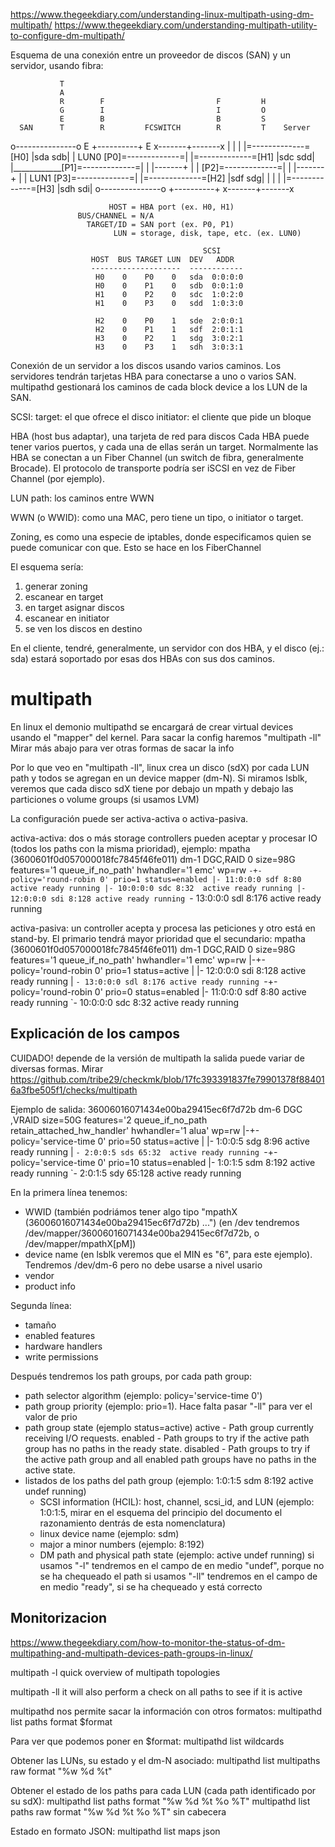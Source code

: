 https://www.thegeekdiary.com/understanding-linux-multipath-using-dm-multipath/
https://www.thegeekdiary.com/understanding-multipath-utility-to-configure-dm-multipath/


Esquema de una conexión entre un proveedor de discos (SAN) y un servidor, usando fibra:

               T
               A
               R        F                         F         H
               G        I                         I         O
               E        B                         B         S
      SAN      T        R         FCSWITCH        R         T    Server
o---------------o       E       +----------+      E        x-------+-------x
|               |               |          |=-------------=[H0]    |sda sdb|
|     LUN0   [P0]=-------------=|          |=-------------=[H1]    |sdc sdd|
|____________[P1]=-------------=|          |               |-------+       |
|            [P2]=-------------=|          |               |-------+       |
|     LUN1   [P3]=-------------=|          |=-------------=[H2]    |sdf sdg|
|               |               |          |=-------------=[H3]    |sdh sdi|
o---------------o               +----------+               x-------+-------x

                          HOST = HBA port (ex. H0, H1)
                   BUS/CHANNEL = N/A
                     TARGET/ID = SAN port (ex. P0, P1)
                           LUN = storage, disk, tape, etc. (ex. LUN0)

                                               SCSI
                      HOST  BUS TARGET LUN  DEV   ADDR
                      --------------------  ------------
                       H0    0    P0    0   sda  0:0:0:0
                       H0    0    P1    0   sdb  0:0:1:0
                       H1    0    P2    0   sdc  1:0:2:0
                       H1    0    P3    0   sdd  1:0:3:0

                       H2    0    P0    1   sde  2:0:0:1
                       H2    0    P1    1   sdf  2:0:1:1
                       H3    0    P2    1   sdg  3:0:2:1
                       H3    0    P3    1   sdh  3:0:3:1



Conexión de un servidor a los discos usando varios caminos.
Los servidores tendrán tarjetas HBA para conectarse a uno o varios SAN.
multipathd gestionará los caminos de cada block device a los LUN de la SAN.


SCSI:
  target: el que ofrece el disco
  initiator: el cliente que pide un bloque

HBA (host bus adaptar), una tarjeta de red para discos
Cada HBA puede tener varios puertos, y cada una de ellas serán un target.
Normalmente las HBA se conectan a un Fiber Channel (un switch de fibra, generalmente Brocade).
El protocolo de transporte podría ser iSCSI en vez de Fiber Channel (por ejemplo).

LUN path: los caminos entre WWN

WWN (o WWID): como una MAC, pero tiene un tipo, o initiator o target.

Zoning, es como una especie de iptables, donde especificamos quien se puede comunicar con que.
Esto se hace en los FiberChannel

El esquema sería:
 1. generar zoning
 2. escanear en target
 3. en target asignar discos
 4. escanear en initiator
 5. se ven los discos en destino


En el cliente, tendré, generalmente, un servidor con dos HBA, y el disco (ej.: sda) estará soportado por esas dos HBAs con sus dos caminos.



# multipath

En linux el demonio multipathd se encargará de crear virtual devices usando el "mapper" del kernel.
Para sacar la config haremos "multipath -ll"
Mirar más abajo para ver otras formas de sacar la info


Por lo que veo en "multipath -ll", linux crea un disco (sdX) por cada LUN path y todos se agregan en un device mapper (dm-N).
Si miramos lsblk, veremos que cada disco sdX tiene por debajo un mpath y debajo las particiones o volume groups (si usamos LVM)



La configuración puede ser activa-activa o activa-pasiva.

activa-activa: dos o más storage controllers pueden aceptar y procesar IO (todos los paths con la misma prioridad), ejemplo:
mpatha (3600601f0d057000018fc7845f46fe011) dm-1 DGC,RAID 0
size=98G features='1 queue_if_no_path' hwhandler='1 emc' wp=rw
`-+- policy='round-robin 0' prio=1 status=enabled
  |- 11:0:0:0 sdf 8:80  active ready running
  |- 10:0:0:0 sdc 8:32  active ready running
  |- 12:0:0:0 sdi 8:128 active ready running
  `- 13:0:0:0 sdl 8:176 active ready running


activa-pasiva: un controller acepta y procesa las peticiones y otro está en stand-by. El primario tendrá mayor prioridad que el secundario:
mpatha (3600601f0d057000018fc7845f46fe011) dm-1 DGC,RAID 0
size=98G features='1 queue_if_no_path' hwhandler='1 emc' wp=rw
|-+- policy='round-robin 0' prio=1 status=active
| |- 12:0:0:0 sdi 8:128 active ready running
| `- 13:0:0:0 sdl 8:176 active ready running
`-+- policy='round-robin 0' prio=0 status=enabled
  |- 11:0:0:0 sdf 8:80  active ready running
  `- 10:0:0:0 sdc 8:32  active ready running




## Explicación de los campos

CUIDADO! depende de la versión de multipath la salida puede variar de diversas formas. Mirar
https://github.com/tribe29/checkmk/blob/17fc393391837fe79901378f884016a3fbe505f1/checks/multipath


Ejemplo de salida:
36006016071434e00ba29415ec6f7d72b dm-6 DGC     ,VRAID
size=50G features='2 queue_if_no_path retain_attached_hw_handler' hwhandler='1 alua' wp=rw
|-+- policy='service-time 0' prio=50 status=active
| |- 1:0:0:5 sdg 8:96   active ready running
| `- 2:0:0:5 sds 65:32  active ready running
`-+- policy='service-time 0' prio=10 status=enabled
  |- 1:0:1:5 sdm 8:192  active ready running
  `- 2:0:1:5 sdy 65:128 active ready running


En la primera línea tenemos:
 - WWID (también podriámos tener algo tipo "mpathX (36006016071434e00ba29415ec6f7d72b) ...") (en /dev tendremos /dev/mapper/36006016071434e00ba29415ec6f7d72b, o /dev/mapper/mpathX[pM])
 - device name (en lsblk veremos que el MIN es "6", para este ejemplo). Tendremos /dev/dm-6 pero no debe usarse a nivel usario
 - vendor
 - product info

Segunda línea:
 - tamaño
 - enabled features
 - hardware handlers
 - write permissions

Después tendremos los path groups, por cada path group:
 - path selector algorithm (ejemplo: policy='service-time 0')
 - path group priority (ejemplo: prio=1). Hace falta pasar "-ll" para ver el valor de prio
 - path group state (ejemplo status=active)
      active - Path group currently receiving I/O requests.
      enabled - Path groups to try if the active path group has no paths in the ready state.
      disabled - Path groups to try if the active path group and all enabled path groups have no paths in the active state.
 - listados de los paths del path group (ejemplo: 1:0:1:5 sdm 8:192  active undef running)
   - SCSI information (HCIL): host, channel, scsi_id, and LUN (ejemplo: 1:0:1:5, mirar en el esquema del principio del documento el razonamiento dentrás de esta nomenclatura)
   - linux device name (ejemplo: sdm)
   - major a minor numbers (ejemplo: 8:192)
   - DM path and physical path state (ejemplo: active undef running)
       si usamos "-l" tendremos en el campo de en medio "undef", porque no se ha chequeado el path
       si usamos "-ll" tendremos en el campo de en medio "ready", si se ha chequeado y está correcto




## Monitorizacion
https://www.thegeekdiary.com/how-to-monitor-the-status-of-dm-multipathing-and-multipath-devices-path-groups-in-linux/

multipath -l
  quick overview of multipath topologies

multipath -ll
  it will also perform a check on all paths to see if it is active


multipathd nos permite sacar la información con otros formatos:
multipathd list paths format $format

Para ver que podemos poner en $format:
multipathd list wildcards


Obtener las LUNs, su estado y el dm-N asociado:
multipathd list multipaths raw format "%w %d %t"

Obtener el estado de los paths para cada LUN (cada path identificado por su sdX):
multipathd list paths format "%w %d %t %o %T"
multipathd list paths raw format "%w %d %t %o %T"
  sin cabecera


Estado en formato JSON:
multipathd list maps json
